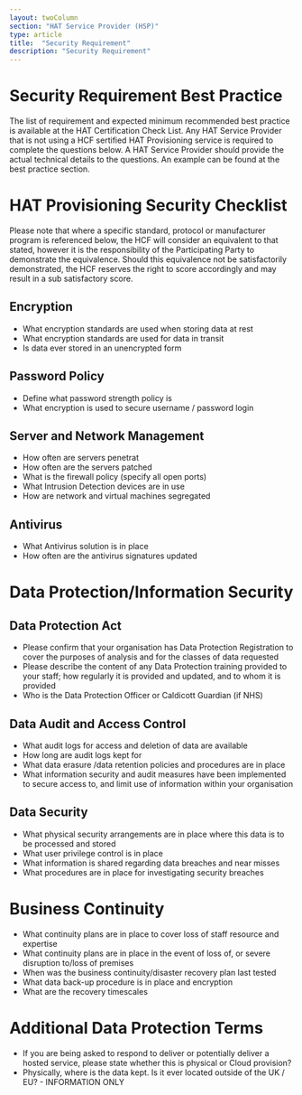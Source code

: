 ```yaml
---
layout: twoColumn
section: "HAT Service Provider (HSP)"
type: article
title:  "Security Requirement"
description: "Security Requirement"
---
```


# Security Requirement Best Practice
The list of requirement and expected minimum recommended best practice is available at the HAT Certification Check List. Any HAT Service Provider that is not using a HCF sertified HAT Provisioning service is required to complete the questions below. A HAT Service Provider should provide the actual technical details to the questions. An example can be found at the best practice section.

# HAT Provisioning Security Checklist
Please note that where a specific standard, protocol or manufacturer program is referenced below, the HCF will consider an equivalent to that stated, however it is the responsibility of the Participating Party to demonstrate the equivalence. Should this equivalence not be satisfactorily demonstrated, the HCF reserves the right to score accordingly and may result in a sub satisfactory score.

## Encryption

* What encryption standards are used when storing data at rest
* What encryption standards are used for data in transit
* Is data ever stored in an unencrypted form

## Password Policy

* Define what password strength policy is
* What encryption is used to secure username / password login

## Server and Network Management

* How often are servers penetrat
* How often are the servers patched
* What is the firewall policy (specify all open ports)
* What Intrusion Detection devices are in use
* How are network and virtual machines segregated

## Antivirus

* What Antivirus solution is in place
* How often are the antivirus signatures updated

# Data Protection/Information Security

## Data Protection Act 
* Please confirm that your organisation has Data Protection Registration to cover the purposes of analysis and for the classes of data requested
* Please describe the content of any Data Protection training provided to your staff; how regularly it is provided and updated, and to whom it is provided
* Who is the Data Protection Officer or Caldicott Guardian (if NHS)


## Data Audit and Access Control
* What audit logs for access and deletion of data are available
* How long are audit logs kept for
* What data erasure /data retention policies and procedures are in place
* What information security and audit measures have been implemented to secure access to, and limit use of information within your organisation

## Data Security
* What physical security arrangements are in place where this data is to be processed and stored
* What user privilege control is in place
* What information is shared regarding data breaches and near misses
* What procedures are in place for investigating security breaches

# Business Continuity
* What continuity plans are in place to cover loss of staff resource and expertise
* What continuity plans are in place in the event of loss of, or severe disruption to/loss of premises
* When was the business continuity/disaster recovery plan last tested
* What data back-up procedure is in place and encryption
* What are the recovery timescales

# Additional Data Protection Terms

* If you are being asked to respond to deliver or potentially deliver a hosted service, please state whether this is physical or Cloud provision?
* Physically, where is the data kept. Is it ever located outside of the UK / EU?  - INFORMATION ONLY
